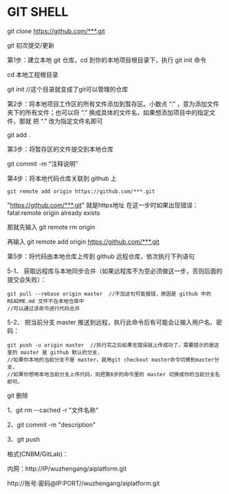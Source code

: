 # GIT SHELL


git clone https://github.com/***.git

git 初次提交/更新

第1步：建立本地 git 仓库，cd 到你的本地项目根目录下，执行 git init 命令

  cd 本地工程根目录
  
  git init  //这个目录就变成了git可以管理的仓库
  
第2步：将本地项目工作区的所有文件添加到暂存区。小数点 “.” ，意为添加文件夹下的所有文件；也可以将 “.” 换成具体的文件名，如果想添加项目中的指定文件，那就 把 “.” 改为指定文件名即可

  git add .
  
第3步：将暂存区的文件提交到本地仓库

  git commit -m "注释说明"
  
第4步：将本地代码仓库关联到 github 上

    git remote add origin https://github.com/***.git
    
  "https://github.com/***.git" 就是https地址
  在这一步时如果出现错误：
  fatal:remote origin already exists
  
  那就先输入
    git remote rm origin
    
  再输入
    git remote add origin https://github.com/***.git
    
第5步：将代码由本地仓库上传到 github 远程仓库，依次执行下列语句

  5-1、 获取远程库与本地同步合并（如果远程库不为空必须做这一步，否则后面的提交会失败）：
  
    git pull --rebase origin master  //不加这句可能报错，原因是 github 中的 README.md 文件不在本地仓库中
    //可以通过该命令进行代码合并
    
  5-2、 把当前分支 master 推送到远程，执行此命令后有可能会让输入用户名、密码：
  
    git push -u origin master  //执行完之后如果无错误就上传成功了，需要提示的是这里的 master 是 github 默认的分支，
    //如果你本地的当前分支不是 master，就用git checkout master命令切换到master分支，
    //如果你想用本地当前分支上传代码，则把第6步的命令里的 master 切换成你的当前分支名即可。
    
git 删除

1、git rm --cached -r "文件名称"

2、git commit -m "description"

3、git push


格式(CNBM/GitLab)：

内网：http://IP/wuzhengang/aiplatform.git

http://账号:密码@IP:PORT//wuzhengang/aiplatform.git

